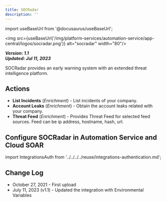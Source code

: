 ```yaml
---
title: SOCRadar
description: ''
---
```

import useBaseUrl from '@docusaurus/useBaseUrl';

<img src={useBaseUrl('/img/platform-services/automation-service/app-central/logos/socradar.png')} alt="socradar" width="80"/>

***Version: 1.1  
Updated: Jul 11, 2023***

SOCRadar provides an early warning system with an extended threat intelligence platform.

## Actions

* **List Incidents** (*Enrichment*) - List incidents of your company.
* **Account Leaks** (*Enrichment*) - Obtain the account leaks related with your company.
* **Threat Feed** (*Enrichment*) - Provides Threat Feed for selected feed sources. Feed can be ip address, hostname, hash, url.

## Configure SOCRadar in Automation Service and Cloud SOAR

import IntegrationsAuth from '../../../../reuse/integrations-authentication.md';

<IntegrationsAuth/>

## Change Log

* October 27, 2021 - First upload
* July 11, 2023 (v1.1) - Updated the integration with Environmental Variables
